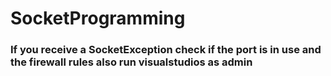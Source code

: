 # SocketProgramming

### If you receive a SocketException check if the port is in use and the firewall rules also run visualstudios as admin
